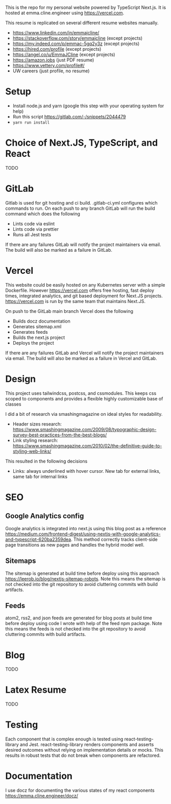 This is the repo for my personal website powered by TypeScript Next.js. It is hosted at emma.cline.engineer using https://vercel.com.

This resume is replicated on several different resume websites manually.

- https://www.linkedin.com/in/emmajcline/
- https://stackoverflow.com/story/emmajcline (except projects)
- https://my.indeed.com/p/emmac-5gq2y3z (except projects)
- https://hired.com/profile (except projects)
- https://angel.co/u/EmmaJCline (except projects)
- https://amazon.jobs (just PDF resume)
- https://www.vettery.com/profile#/
- UW careers (just profile, no resume)

# Setup

- Install node.js and yarn (google this step with your operating system for help)
- Run this script https://gitlab.com/-/snippets/2044479
- `yarn run install`

# Choice of Next.JS, TypeScript, and React

TODO

# GitLab

Gitlab is used for git hosting and ci build. .gitlab-ci.yml configures which commands to run. On each push to any branch GitLab will run the build command which does the following

- Lints code via eslint
- Lints code via prettier
- Runs all Jest tests

If there are any failures GitLab will notify the project maintainers via email. The build will also be marked as a failure in GitLab.

# Vercel

This website could be easily hosted on any Kubernetes server with a simple Dockerfile. However https://vercel.com offers free hosting, fast deploy times, integrated analytics, and git based deployment for Next.JS projects. https://vercel.com is run by the same team that maintains Next.JS.

On push to the GitLab main branch Vercel does the following

- Builds docz documentation
- Generates sitemap.xml
- Generates feeds
- Builds the next.js project
- Deploys the project

If there are any failures GitLab and Vercel will notify the project maintainers via email. The build will also be marked as a failure in Vercel and GitLab.

# Design

This project uses tailwindcss, postcss, and cssmodules. This keeps css scoped to components and provides a flexible highly customizable base of classes

I did a bit of research via smashingmagazine on ideal styles for readability.

- Header sizes research: https://www.smashingmagazine.com/2009/08/typographic-design-survey-best-practices-from-the-best-blogs/
- Link styling research: https://www.smashingmagazine.com/2010/02/the-definitive-guide-to-styling-web-links/

This resulted in the following decisions

- Links: always underlined with hover cursor. New tab for external links, same tab for internal links

# SEO

## Google Analytics config

Google analytics is integrated into next.js using this blog post as a reference https://medium.com/frontend-digest/using-nextjs-with-google-analytics-and-typescript-620ba2359dea. This method correctly tracks client-side page transitions as new pages and handles the hybrid model well.

## Sitemaps

The sitemap is generated at build time before deploy using this approach https://leerob.io/blog/nextjs-sitemap-robots. Note this means the sitemap is not checked into the git repository to avoid cluttering commits with build artifacts.

## Feeds

atom2, rss2, and json feeds are generated for blog posts at build time before deploy using code I wrote with help of the feed npm package. Note this means the feeds is not checked into the git repository to avoid cluttering commits with build artifacts.

# Blog

TODO

# Latex Resume

TODO

# Testing

Each component that is complex enough is tested using react-testing-library and Jest. react-testing-library renders components and asserts desired outcomes without relying on implementation details or mocks. This results in robust tests that do not break when components are refactored.

# Documentation

I use docz for documenting the various states of my react components https://emma.cline.engineer/docz/
